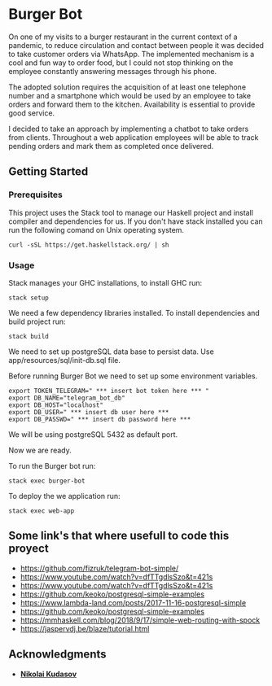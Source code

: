 # Burger Bot

On one of my visits to a burger restaurant in the current context of a pandemic, to reduce circulation and contact between people it was decided to take customer orders via WhatsApp. The implemented mechanism is a cool and fun way to order food, but I could not stop thinking on the employee constantly answering messages through his phone.

The adopted solution requires the acquisition of at least one telephone number and a smartphone which would be used by an employee to take orders and forward them to the kitchen. Availability is essential to provide good service.

I decided to take an approach by implementing a chatbot to take orders from clients. Throughout a web application employees will be able to track pending orders and mark them as completed once delivered. 

## Getting Started

### Prerequisites

This project uses the Stack tool to manage our Haskell project and install compiler and dependencies for us.
If you don't have stack installed you can run the following comand on Unix operating system.

```
curl -sSL https://get.haskellstack.org/ | sh
```

### Usage

Stack manages your GHC installations, to install GHC run:

```
stack setup
```

We need a few dependency libraries installed. To install dependencies and build project run:

```
stack build
```

We need to set up postgreSQL data base to persist data. Use app/resources/sql/init-db.sql file.

Before running Burger Bot we need to set up some environment variables.

```
export TOKEN_TELEGRAM=" *** insert bot token here *** "
export DB_NAME="telegram_bot_db"
export DB_HOST="localhost"
export DB_USER=" *** insert db user here *** 
export DB_PASSWD=" *** insert db password here *** 
```

We will be using postgreSQL 5432 as default port.

Now we are ready.

To run the Burger bot run:

```
stack exec burger-bot
```

To deploy the we application run:

```
stack exec web-app
```

## Some link's that where usefull to code this proyect 

* https://github.com/fizruk/telegram-bot-simple/
* https://www.youtube.com/watch?v=dfTTgdlsSzo&t=421s
* https://www.youtube.com/watch?v=dfTTgdlsSzo&t=421s
* https://github.com/keoko/postgresql-simple-examples
* https://www.lambda-land.com/posts/2017-11-16-postgresql-simple
* https://github.com/keoko/postgresql-simple-examples
* https://mmhaskell.com/blog/2018/9/17/simple-web-routing-with-spock
* https://jaspervdj.be/blaze/tutorial.html


## Acknowledgments

* [**Nikolai Kudasov**](https://github.com/fizruk)
